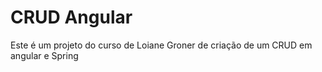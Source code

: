 # CRUD Angular

Este é um projeto do curso de Loiane Groner de criação de um CRUD em angular e Spring
